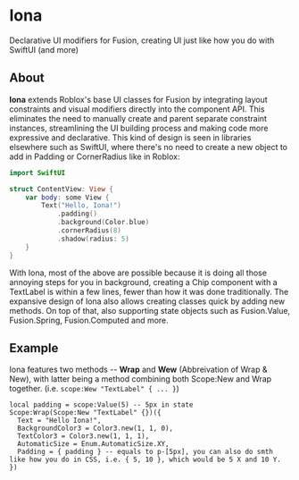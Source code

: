 
# Iona

Declarative UI modifiers for Fusion, creating UI just like how you do with SwiftUI (and more)

## About

**Iona** extends Roblox's base UI classes for Fusion by integrating layout constraints and visual modifiers directly into the component API. This eliminates the need to manually create and parent separate constraint instances, streamlining the UI building process and making code more expressive and declarative. This kind of design is seen in libraries elsewhere such as SwiftUI, where there's no need to create a new object to add in Padding or CornerRadius like in Roblox:

```swift
import SwiftUI

struct ContentView: View {
    var body: some View {
        Text("Hello, Iona!")
            .padding()
            .background(Color.blue)
            .cornerRadius(8)
            .shadow(radius: 5)
    }
}
```

With Iona, most of the above are possible because it is doing all those annoying steps for you in background, creating a Chip component with a TextLabel is within a few lines, fewer than how it was done traditionally. The expansive design of Iona also allows creating classes quick by adding new methods. On top of that, also supporting state objects such as Fusion.Value, Fusion.Spring, Fusion.Computed and more.

## Example

Iona features two methods -- **Wrap** and **Wew** (Abbreivation of Wrap & New), with latter being a method combining both Scope:New and Wrap together. (i.e. `scope:Wew "TextLabel" { ... }`)

```luau
local padding = scope:Value(5) -- 5px in state
Scope:Wrap(Scope:New "TextLabel" {})({
  Text = "Hello Iona!",
  BackgroundColor3 = Color3.new(1, 1, 0),
  TextColor3 = Color3.new(1, 1, 1),
  AutomaticSize = Enum.AutomaticSize.XY,
  Padding = { padding } -- equals to p-[5px], you can also do smth like how you do in CSS, i.e. { 5, 10 }, which would be 5 X and 10 Y.
})
```
